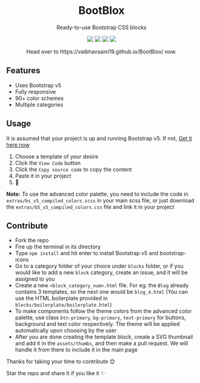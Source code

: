 <h1 align="center">BootBlox</h1>
<p align="center">Ready-to-use Bootstrap CSS blocks</p>

<p align="center">
    <img src="https://img.shields.io/github/issues/VaibhavSaini19/BootBlox?style=flat-square&logo=appveyor&color=teal">
    <img src="https://img.shields.io/github/forks/VaibhavSaini19/BootBlox?style=flat-square&logo=appveyor&color=teal">
    <img src="https://img.shields.io/github/stars/VaibhavSaini19/BootBlox?style=flat-square&logo=appveyor&color=teal">
    <img src="https://img.shields.io/github/license/VaibhavSaini19/BootBlox?style=flat-square&logo=appveyor&color=teal">
</p>

<p align="center">Head over to https://vaibhavsaini19.github.io/BootBlox/ now.</p>

## Features
- Uses Bootstrap v5
- Fully responsive
- 90+ color schemes
- Multiple categories

## Usage
It is assumed that your project is up and running Bootstrap v5. If not, [Get it here now](https://v5.getbootstrap.com/)
1. Choose a template of your desire
2. Click the `View Code` button
3. Click the `Copy source code` to copy the content
4. Paste it in your project
5. 🎉

**Note:** To use the advanced color palette, you need to include the code in `extras/bs_v5_compiled_colors.scss` in your main scss file, 
or just download the `extras/b5_v5_compiled_colors.css` file and link it in your project

## Contribute
- Fork the repo
- Fire up the terminal in its directory
- Type `npm install` and hit enter to install Bootstrap v5 and bootstrap-icons
- Go to a category folder of your choice under `blocks` folder, or if you would like to add a new `block` category, create an issue,  and it will be assigned to you
- Create a new `<block_category_num>.html` file. For eg. the `Blog` already contains 3 templates, so the next one would be `blog_4.html` (You can use the HTML boilerplate provided in `blocks/boilerplate/boilerplate.html`)
- To make components follow the theme colors from the advanced color palette, use class `btn-primary`, `bg-primary`, `text-primary` for buttons, background and text color respectively. The theme will be applied automatically upon choosing by the user
- After you are done creating the template block, create a SVG thumbnail and add it in the `assets/thumbs`, and then make a pull request. We will handle it from there to include it in the main page


Thanks for taking your time to contribute 😊

Star the repo and share it if you like it ✨
